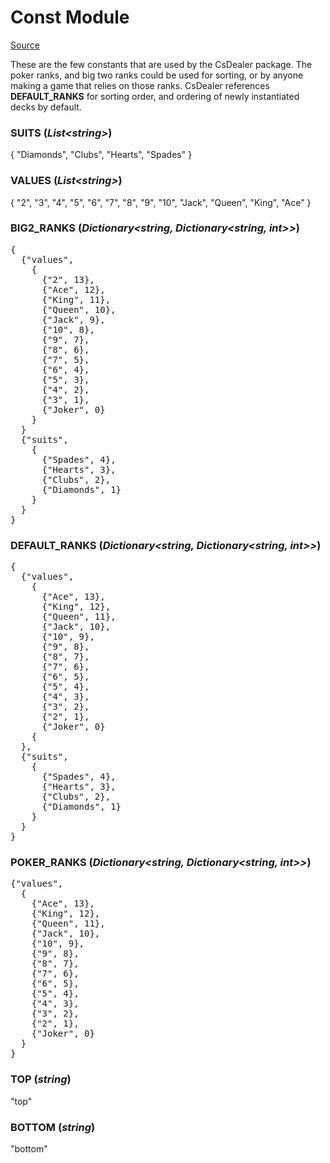 ﻿# Const Module

[Source](../CsDealer/Const.cs)

These are the few constants that are used by the CsDealer package. The poker ranks, and big two ranks could be used for sorting, or by anyone making a game that relies on those ranks. CsDealer references **DEFAULT_RANKS** for sorting order, and ordering of newly instantiated decks by default.

### SUITS (_List\<string>_)

{ "Diamonds", "Clubs", "Hearts", "Spades" }

### VALUES (_List\<string>_)

{ "2", "3", "4", "5", "6", "7", "8", "9", "10", "Jack", "Queen", "King", "Ace" }

### BIG2_RANKS (_Dictionary<string, Dictionary<string, int>>_)

<pre>
{
  {"values",
    {
      {"2", 13},
      {"Ace", 12},
      {"King", 11},
      {"Queen", 10},
      {"Jack", 9},
      {"10", 8},
      {"9", 7},
      {"8", 6},
      {"7", 5},
      {"6", 4},
      {"5", 3},
      {"4", 2},
      {"3", 1},
      {"Joker", 0}
    }
  }
  {"suits",
    {
      {"Spades", 4},
      {"Hearts", 3},
      {"Clubs", 2},
      {"Diamonds", 1}
    }
  }
}
</pre>

### DEFAULT_RANKS (_Dictionary<string, Dictionary<string, int>>_)

<pre>
{
  {"values", 
    {
      {"Ace", 13},
      {"King", 12},
      {"Queen", 11},
      {"Jack", 10},
      {"10", 9},
      {"9", 8},
      {"8", 7},
      {"7", 6},
      {"6", 5},
      {"5", 4},
      {"4", 3},
      {"3", 2},
      {"2", 1},
      {"Joker", 0}
    {
  },
  {"suits", 
    {
      {"Spades", 4},
      {"Hearts", 3},
      {"Clubs", 2},
      {"Diamonds", 1}
    }
  }
}
</pre>

### POKER_RANKS (_Dictionary<string, Dictionary<string, int>>_)

<pre>
{"values",
  {
    {"Ace", 13},
    {"King", 12},
    {"Queen", 11},
    {"Jack", 10},
    {"10", 9},
    {"9", 8},
    {"8", 7},
    {"7", 6},
    {"6", 5},
    {"5", 4},
    {"4", 3},
    {"3", 2},
    {"2", 1},
    {"Joker", 0}
  }
}
</pre>

### TOP (_string_)

"top"

### BOTTOM (_string_)

"bottom"

